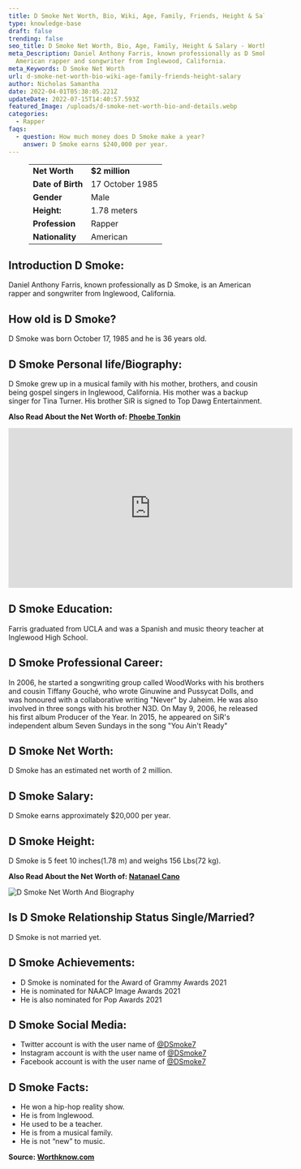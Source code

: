 ```yaml
---
title: D Smoke Net Worth, Bio, Wiki, Age, Family, Friends, Height & Salary
type: knowledge-base
draft: false
trending: false
seo_title: D Smoke Net Worth, Bio, Age, Family, Height & Salary - WorthKnow
meta_Description: Daniel Anthony Farris, known professionally as D Smoke, is an
  American rapper and songwriter from Inglewood, California.
meta_Keywords: D Smoke Net Worth
url: d-smoke-net-worth-bio-wiki-age-family-friends-height-salary
author: Nicholas Samantha
date: 2022-04-01T05:38:05.221Z
updateDate: 2022-07-15T14:40:57.593Z
featured_Image: /uploads/d-smoke-net-worth-bio-and-details.webp
categories:
  - Rapper
faqs:
  - question: How much money does D Smoke make a year?
    answer: D Smoke earns $240,000 per year.
---
```

<figure class="wp-block-table is-style-stripes">
  <table>
    <tbody>
      <tr>
        <td>
          <strong>Net Worth</strong>
        </td>
        <td>
          <strong>$2 million</strong>
        </td>
      </tr>
      <tr>
        <td>
          <strong>Date of Birth</strong>
        </td>
        <td>17 October 1985</td>
      </tr>
      <tr>
        <td>
          <strong>Gender</strong>
        </td>
        <td>Male</td>
      </tr>
      <tr>
        <td>
          <strong>Height:</strong>
        </td>
        <td>1.78 meters</td>
      </tr>
      <tr>
        <td>
          <strong>Profession</strong>
        </td>
        <td>Rapper</td>
      </tr>
      <tr>
        <td>
          <strong>Nationality</strong>
        </td>
        <td>American</td>
      </tr>
    </tbody>
  </table>
</figure>

## **Introduction D Smoke:**

Daniel Anthony Farris, known professionally as D Smoke, is an American rapper and songwriter from Inglewood, California.

## **How old is D Smoke?**

D Smoke was born October 17, 1985 and he is 36 years old.

## **D Smoke Personal life/Biography:**

D Smoke grew up in a musical family with his mother, brothers, and cousin being gospel singers in Inglewood, California. His mother was a backup singer for Tina Turner. His brother SiR is signed to Top Dawg Entertainment.

**Also Read About the Net Worth of: <a href="https://worthknow.com/phoebe-tonkin-net-worth-bio-wiki-age-family-friends-height-salary/" target="_blank" rel="noopener">Phoebe Tonkin</a>**

<iframe width="560" height="315" src="https://www.youtube.com/embed/koOhhn0O9cY" title="YouTube video player" frameborder="0" allow="accelerometer; autoplay; clipboard-write; encrypted-media; gyroscope; picture-in-picture" allowfullscreen></iframe>

## **D Smoke Education:**

Farris graduated from UCLA and was a Spanish and music theory teacher at Inglewood High School.

## **D Smoke Professional Career:**

In 2006, he started a songwriting group called WoodWorks with his brothers and cousin Tiffany Gouché, who wrote Ginuwine and Pussycat Dolls, and was honoured with a collaborative writing "Never" by Jaheim. He was also involved in three songs with his brother N3D. On May 9, 2006, he released his first album Producer of the Year. In 2015, he appeared on SiR's independent album Seven Sundays in the song "You Ain't Ready" 

## **D Smoke Net Worth:**

D Smoke has an estimated net worth of 2 million.

## **D Smoke Salary:**

D Smoke earns approximately $20,000 per year.

## **D Smoke Height:**

D Smoke is 5 feet 10 inches(1.78 m) and weighs 156 Lbs(72 kg).

**Also Read About the Net Worth of: <a href="https://worthknow.com/natanael-cano-net-worth-bio-wiki-age-family-friends-height-salary/" target="_blank" rel="noopener">Natanael Cano</a>**

![D Smoke Net Worth And Biography](/uploads/d-smoke-net-worth-.webp)

## **Is D Smoke Relationship Status Single/Married?**

D Smoke is not married yet.

## **D Smoke Achievements:**

* D Smoke is nominated for the Award of Grammy Awards 2021
* He is nominated for NAACP Image Awards 2021
* He is also nominated for Pop Awards 2021

## **D Smoke Social Media:**

* Twitter account is with the user name of <a href="https://twitter.com/dsmoke7" target="_blank" rel="nofollow" rel="noopener">@DSmoke7</a>
* Instagram account is with the user name of <a href="https://www.instagram.com/dsmoke7/" target="_blank" rel="nofollow" rel="noopener">@DSmoke7</a>
* Facebook account is with the user name of <a href="https://web.facebook.com/dsmokemusic" target="_blank" rel="nofollow" rel="noopener">@DSmoke7</a>

## **D Smoke Facts:**

* He won a hip-hop reality show.
* He is from Inglewood.
* He used to be a teacher.
* He is from a musical family.
* He is not “new” to music.

**Source: <a href="https://worthknow.com/" target="_blank" rel="noopener">Worthknow.com</a>**